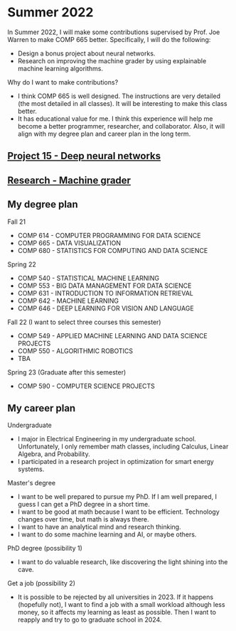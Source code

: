 # Summer 2022

In Summer 2022, I will make some contributions supervised by Prof. Joe Warren to make COMP 665 better. Specifically, I will do the following:

- Design a bonus project about neural networks.
- Research on improving the machine grader by using explainable machine learning algorithms.

Why do I want to make contributions?

- I think COMP 665 is well designed. The instructions are very detailed (the most detailed in all classes). It will be interesting to make this class better.
- It has educational value for me. I think this experience will help me become a better programmer, researcher, and collaborator. Also, it will align with my degree plan and career plan in the long term.

## [Project 15 - Deep neural networks](https://github.com/yangzeyu8/Summer-2022/tree/main/Project%2015%20-%20Deep%20neural%20networks)

## [Research - Machine grader](https://github.com/yangzeyu8/Summer-2022/tree/main/Research%20-%20Machine%20grader)

## My degree plan

Fall 21

- COMP 614 - COMPUTER PROGRAMMING FOR DATA SCIENCE
- COMP 665 - DATA VISUALIZATION
- COMP 680 - STATISTICS FOR COMPUTING AND DATA SCIENCE

Spring 22

- COMP 540 - STATISTICAL MACHINE LEARNING
- COMP 553 - BIG DATA MANAGEMENT FOR DATA SCIENCE
- COMP 631 - INTRODUCTION TO INFORMATION RETRIEVAL
- COMP 642 - MACHINE LEARNING
- COMP 646 - DEEP LEARNING FOR VISION AND LANGUAGE

Fall 22 (I want to select three courses this semester)

- COMP 549 - APPLIED MACHINE LEARNING AND DATA SCIENCE PROJECTS
- COMP 550 - ALGORITHMIC ROBOTICS
- TBA

Spring 23 (Graduate after this semester)

- COMP 590 - COMPUTER SCIENCE PROJECTS

## My career plan

Undergraduate

- I major in Electrical Engineering in my undergraduate school. Unfortunately, I only remember math classes, including Calculus, Linear Algebra, and Probability.
- I participated in a research project in optimization for smart energy systems.

Master's degree

- I want to be well prepared to pursue my PhD. If I am well prepared, I guess I can get a PhD degree in a short time. 
- I want to be good at math because I want to be efficient. Technology changes over time, but math is always there.
- I want to have an analytical mind and research thinking.
- I want to do some machine learning and AI, or maybe others.

PhD degree (possibility 1)

- I want to do valuable research, like discovering the light shining into the cave.

Get a job (possibility 2)

- It is possible to be rejected by all universities in 2023. If it happens (hopefully not), I want to find a job with a small workload although less money, so it affects my learning as least as possible. Then I want to reapply and try to go to graduate school in 2024.

